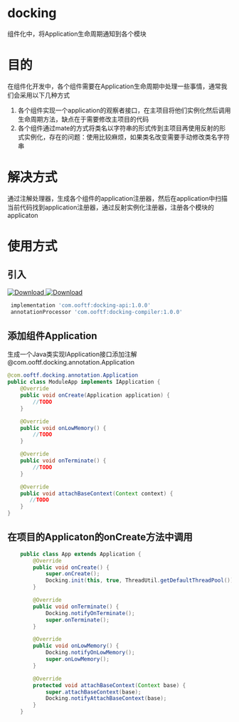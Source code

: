 # docking
组件化中，将Application生命周期通知到各个模块
# 目的
在组件化开发中，各个组件需要在Application生命周期中处理一些事情，通常我们会采用以下几种方式
1. 各个组件实现一个application的观察者接口，在主项目将他们实例化然后调用生命周期方法，缺点在于需要修改主项目的代码
2. 各个组件通过mate的方式将类名以字符串的形式传到主项目再使用反射的形式实例化，存在的问题：使用比较麻烦，如果类名改变需要手动修改类名字符串
# 解决方式
通过注解处理器，生成各个组件的application注册器，然后在application中扫描当前代码找到application注册器，通过反射实例化注册器，注册各个模块的applicaton

# 使用方式
## 引入
[ ![Download](https://api.bintray.com/packages/ooftf/maven/docking-api/images/download.svg) ](https://bintray.com/ooftf/maven/docking-api/_latestVersion)
[ ![Download](https://api.bintray.com/packages/ooftf/maven/docking-compiler/images/download.svg) ](https://bintray.com/ooftf/maven/docking-compiler/_latestVersion)
``` gradle
 implementation 'com.ooftf:docking-api:1.0.0'
 annotationProcessor 'com.ooftf:docking-compiler:1.0.0'
```
## 添加组件Application
生成一个Java类实现IApplication接口添加注解 @com.ooftf.docking.annotation.Application
``` java
@com.ooftf.docking.annotation.Application
public class ModuleApp implements IApplication {
    @Override
    public void onCreate(Application application) {
        //TODO
    }

    @Override
    public void onLowMemory() {
        //TODO
    }

    @Override
    public void onTerminate() {
        //TODO
    }

    @Override
    public void attachBaseContext(Context context) {
       //TODO
    }
}
```
## 在项目的Applicaton的onCreate方法中调用
``` java
    public class App extends Application {
        @Override
        public void onCreate() {
            super.onCreate();
            Docking.init(this, true, ThreadUtil.getDefaultThreadPool());
        }

        @Override
        public void onTerminate() {
            Docking.notifyOnTerminate();
            super.onTerminate();
        }

        @Override
        public void onLowMemory() {
            Docking.notifyOnLowMemory();
            super.onLowMemory();
        }

        @Override
        protected void attachBaseContext(Context base) {
            super.attachBaseContext(base);
            Docking.notifyAttachBaseContext(base);
        }
    }
```
